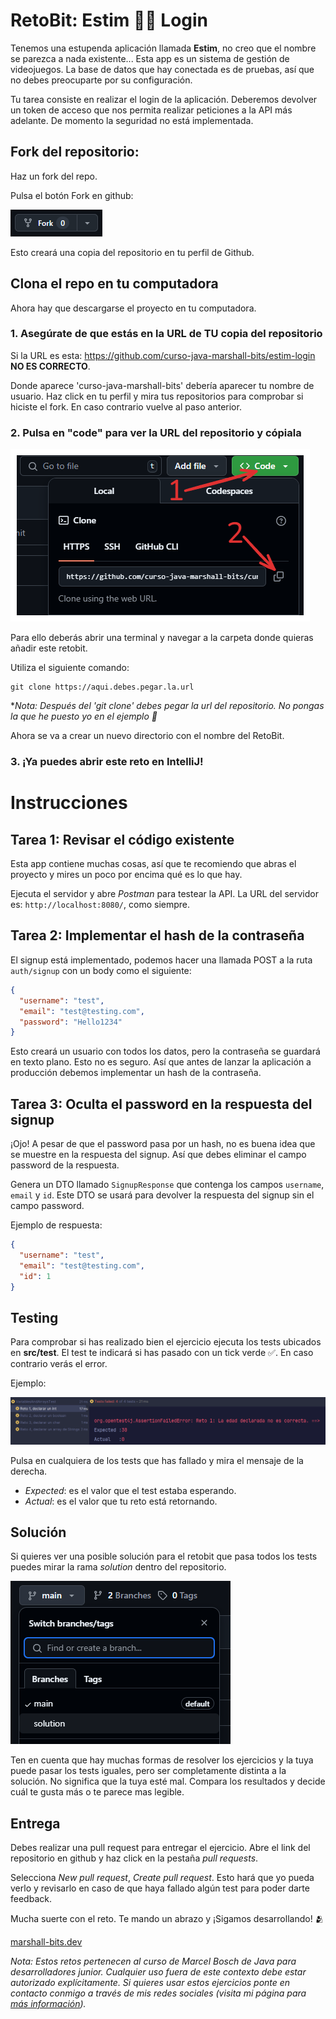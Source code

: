 # RetoBit: Estim 🏴‍☠️ Login

Tenemos una estupenda aplicación llamada **Estim**, no creo que el nombre se parezca a nada existente... Esta app es un sistema de gestión de videojuegos. La base de datos que hay conectada es de pruebas, así que no debes preocuparte por su configuración. 

Tu tarea consiste en realizar el login de la aplicación. Deberemos devolver un token de acceso que nos permita realizar peticiones a la API más adelante. De momento la seguridad no está implementada. 

## Fork del repositorio:

Haz un fork del repo.

Pulsa el botón Fork en github:

![fork](public/img1.png)

Esto creará una copia del repositorio en tu perfil de Github. 

## Clona el repo en tu computadora

Ahora hay que descargarse el proyecto en tu computadora.

### 1. Asegúrate de que estás en la URL de TU copia del repositorio
   

Si la URL es esta: https://github.com/curso-java-marshall-bits/estim-login **NO ES CORRECTO**.
    

Donde aparece 'curso-java-marshall-bits' debería aparecer tu nombre de usuario. Haz click en tu perfil y mira tus repositorios para comprobar si hiciste el fork. En caso contrario vuelve al paso anterior. 


### 2. Pulsa en "code" para ver la URL del repositorio y cópiala

![clone](public/img2.png)

Para ello deberás abrir una terminal y navegar a la carpeta donde quieras añadir este retobit.

Utiliza el siguiente comando:

```commandline
git clone https://aqui.debes.pegar.la.url
```

**Nota: Después del 'git clone' debes pegar la url del repositorio. No pongas la que he puesto yo en el ejemplo 🤣*

Ahora se va a crear un nuevo directorio con el nombre del RetoBit.

### 3. ¡Ya puedes abrir este reto en IntelliJ!

# Instrucciones

## Tarea 1: Revisar el código existente

Esta app contiene muchas cosas, así que te recomiendo que abras el proyecto y mires un poco por encima qué es lo que hay. 

Ejecuta el servidor y abre *Postman* para testear la API. La URL del servidor es: `http://localhost:8080/`, como siempre.

## Tarea 2: Implementar el hash de la contraseña

El signup está implementado, podemos hacer una llamada POST a la ruta `auth/signup` con un body como el siguiente:

```json
{
  "username": "test",
  "email": "test@testing.com",
  "password": "Hello1234"
}
```

Esto creará un usuario con todos los datos, pero la contraseña se guardará en texto plano. Esto no es seguro. Así que antes de lanzar la aplicación a producción debemos implementar un hash de la contraseña.

## Tarea 3: Oculta el password en la respuesta del signup

¡Ojo! A pesar de que el password pasa por un hash, no es buena idea que se muestre en la respuesta del signup. Así que debes eliminar el campo password de la respuesta.

Genera un DTO llamado `SignupResponse` que contenga los campos `username`, `email` y `id`. Este DTO se usará para devolver la respuesta del signup sin el campo password.

Ejemplo de respuesta:

```json
{
  "username": "test",
  "email": "test@testing.com",
  "id": 1
}
```

## Testing

Para comprobar si has realizado bien el ejercicio ejecuta los tests ubicados en **src/test**. 
El test te indicará si has pasado con un tick verde ✅. En caso contrario verás el error.

Ejemplo:

![img.png](public/img3.png)

Pulsa en cualquiera de los tests que has fallado y mira el mensaje de la derecha.

- *Expected*: es el valor que el test estaba esperando.
- *Actual*: es el valor que tu reto está retornando. 

## Solución

Si quieres ver una posible solución para el retobit que pasa todos los tests puedes mirar la rama *solution* dentro del repositorio.

![rama solution](public/img4.png)

Ten en cuenta que hay muchas formas de resolver los ejercicios y la tuya puede pasar los tests iguales, pero ser completamente distinta a la solución. No significa que la tuya esté mal. Compara los resultados y decide cuál te gusta más o te parece mas legible.

## Entrega

Debes realizar una pull request para entregar el ejercicio. Abre el link del repositorio en github y haz click en la pestaña *pull requests*.

Selecciona *New pull request*, *Create pull request*. Esto hará que yo pueda verlo y revisarlo en caso de que haya fallado algún test para poder darte feedback.

Mucha suerte con el reto. Te mando un abrazo y ¡Sigamos desarrollando! 🫂

[marshall-bits.dev](http://marshall-bits.dev)

*Nota: Estos retos pertenecen al curso de Marcel Bosch de Java para desarrolladores junior. Cualquier uso fuera de este contexto debe estar autorizado explícitamente. Si quieres usar estos ejercicios ponte en contacto conmigo a través de mis redes sociales (visita mi página para [más información](http://marshall-bits.dev)).* 